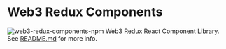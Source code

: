 [web3-redux-components-npm]: https://img.shields.io/npm/v/@owlprotocol/web3-redux-components.svg


# Web3 Redux Components
![web3-redux-components-npm]
Web3 Redux React Component Library. See [README.md](../README.md) for more info.

